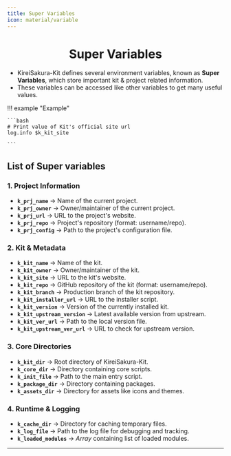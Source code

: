 ```yaml
---
title: Super Variables
icon: material/variable
---
```


<h1 align="center"><b>Super Variables</b></h1>

- KireiSakura-Kit defines several environment variables, known as **Super Variables**, which store important kit & project related information.  
- These variables can be accessed like other variables to get many useful values.

!!! example "Example"
    
    ```bash
    # Print value of Kit's official site url
    log.info $k_kit_site

    ```

## **List of Super variables**

### 1. Project Information
- **`k_prj_name`**              → Name of the current project.
- **`k_prj_owner`**             → Owner/maintainer of the current project.
- **`k_prj_url`**               → URL to the project's website.
- **`k_prj_repo`**              → Project's repository (format: username/repo).
- **`k_prj_config`**            → Path to the project's configuration file.

### 2. Kit & Metadata
- **`k_kit_name`**              → Name of the kit.
- **`k_kit_owner`**             → Owner/maintainer of the kit.
- **`k_kit_site`**              → URL to the kit's website.
- **`k_kit_repo`**              → GitHub repository of the kit (format: username/repo).
- **`k_kit_branch`**            → Production branch of the kit repository.
- **`k_kit_installer_url`**     → URL to the installer script.
- **`k_kit_version`**           → Version of the currently installed kit.
- **`k_kit_upstream_version`**  → Latest available version from upstream.
- **`k_kit_ver_url`**           → Path to the local version file.
- **`k_kit_upstream_ver_url`**  → URL to check for upstream version.

### 3. Core Directories
- **`k_kit_dir`**               → Root directory of KireiSakura-Kit.
- **`k_core_dir`**              → Directory containing core scripts.
- **`k_init_file`**             → Path to the main entry script.
- **`k_package_dir`**           → Directory containing packages.
- **`k_assets_dir`**            → Directory for assets like icons and themes.

### 4. Runtime & Logging
- **`k_cache_dir`**             → Directory for caching temporary files.
- **`k_log_file`**              → Path to the log file for debugging and tracking.
- **`k_loaded_modules`**        → _Array_ containing list of loaded modules.

---

